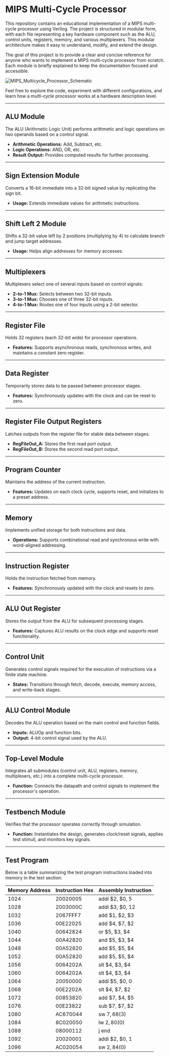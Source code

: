 # MIPS Multi-Cycle Processor

This repository contains an educational implementation of a MIPS multi-cycle processor using Verilog. The project is structured in modular form, with each file representing a key hardware component such as the ALU, control units, registers, memory, and various multiplexers. This modular architecture makes it easy to understand, modify, and extend the design.

The goal of this project is to provide a clear and concise reference for anyone who wants to implement a MIPS multi-cycle processor from scratch. Each module is briefly explained to keep the documentation focused and accessible.

![MIPS_Multicycle_Processor_Schematic](https://github.com/user-attachments/assets/56d4d178-b7d8-49ef-8be7-21b03c928a29)

Feel free to explore the code, experiment with different configurations, and learn how a multi-cycle processor works at a hardware description level.

---

## ALU Module
The ALU (Arithmetic Logic Unit) performs arithmetic and logic operations on two operands based on a control signal.
- **Arithmetic Operations:** Add, Subtract, etc.
- **Logic Operations:** AND, OR, etc.
- **Result Output:** Provides computed results for further processing.

---

## Sign Extension Module
Converts a 16-bit immediate into a 32-bit signed value by replicating the sign bit.
- **Usage:** Extends immediate values for arithmetic instructions.

---

## Shift Left 2 Module
Shifts a 32-bit value left by 2 positions (multiplying by 4) to calculate branch and jump target addresses.
- **Usage:** Helps align addresses for memory accesses.

---

## Multiplexers
Multiplexers select one of several inputs based on control signals:
- **2-to-1 Mux:** Selects between two 32-bit inputs.
- **3-to-1 Mux:** Chooses one of three 32-bit inputs.
- **4-to-1 Mux:** Routes one of four inputs using a 2-bit selector.

---

## Register File
Holds 32 registers (each 32-bit wide) for processor operations.
- **Features:** Supports asynchronous reads, synchronous writes, and maintains a constant zero register.

---

## Data Register
Temporarily stores data to be passed between processor stages.
- **Features:** Synchronously updates with the clock and can be reset to zero.

---

## Register File Output Registers
Latches outputs from the register file for stable data between stages.
- **RegFileOut_A:** Stores the first read port output.
- **RegFileOut_B:** Stores the second read port output.

---

## Program Counter
Maintains the address of the current instruction.
- **Features:** Updates on each clock cycle, supports reset, and initializes to a preset address.

---

## Memory
Implements unified storage for both instructions and data.
- **Operations:** Supports combinational read and synchronous write with word-aligned addressing.

---

## Instruction Register
Holds the instruction fetched from memory.
- **Features:** Synchronously updated with the clock and resets to zero.

---

## ALU Out Register
Stores the output from the ALU for subsequent processing stages.
- **Features:** Captures ALU results on the clock edge and supports reset functionality.

---

## Control Unit
Generates control signals required for the execution of instructions via a finite state machine.
- **States:** Transitions through fetch, decode, execute, memory access, and write-back stages.

---

## ALU Control Module
Decodes the ALU operation based on the main control and function fields.
- **Inputs:** ALUOp and function bits.
- **Output:** 4-bit control signal used by the ALU.

---

## Top-Level Module
Integrates all submodules (control unit, ALU, registers, memory, multiplexers, etc.) into a complete multi-cycle processor.
- **Function:** Connects the datapath and control signals to implement the processor's operation.

---

## Testbench Module
Verifies that the processor operates correctly through simulation.
- **Function:** Instantiates the design, generates clock/reset signals, applies test stimuli, and monitors key signals.

---

## Test Program
Below is a table summarizing the test program instructions loaded into memory in the text section:

| Memory Address | Instruction Hex | Assembly Instruction   |
|----------------|-----------------|------------------------|
| 1024           | 20020005        | addi $2, $0, 5         |
| 1028           | 2003000C        | addi $3, $0, 12        |
| 1032           | 2067FFF7        | add $1, $2, $3         |
| 1036           | 00E22025        | add $4, $7, $2         |
| 1040           | 00642824        | or $5, $3, $4          |
| 1044           | 00A42820        | and $5, $3, $4         |
| 1048           | 00A52820        | add $5, $5, $4         |
| 1052           | 00A52820        | add $5, $5, $4         |
| 1056           | 0064202A        | slt $4, $3, $4         |
| 1060           | 0064202A        | slt $4, $3, $4         |
| 1064           | 20050000        | addi $5, $0, 0         |
| 1068           | 00E2202A        | slt $4, $7, $2         |
| 1072           | 00853820        | add $7, $4, $5         |
| 1076           | 00E23822        | sub $7, $7, $2         |
| 1080           | AC670044        | sw $7, 68($3)          |
| 1084           | 8C020050        | lw $2, 80($0)          |
| 1088           | 08000112        | j end                  |
| 1092           | 20020001        | addi $2, $0, 1         |
| 1096           | AC020054        | sw $2, 84($0)          |
